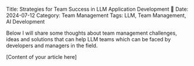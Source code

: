 Title: Strategies for Team Success in LLM Application Development 🚀
Date: 2024-07-12
Category: Team Management
Tags: LLM, Team Management, AI Development

Below I will share some thoughts about team management challenges, ideas and solutions that can help LLM teams which can be faced by developers and managers in the field.

[Content of your article here]